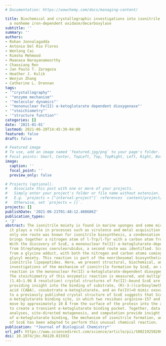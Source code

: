 ```yaml
---
# Documentation: https://wowchemy.com/docs/managing-content/

title: Biochemical and crystallographic investigations into isonitrile formation by
  a nonheme iron-dependent oxidase/decarboxylase
subtitle: ''
summary: ''
authors:
- Rohan Jonnalagadda
- Antonio Del Rio Flores
- Wenlong Cai
- Rimsha Mehmood
- Maanasa Narayanamoorthy
- Chaoxiang Ren
- Jan Paulo T. Zaragoza
- Heather J. Kulik
- Wenjun Zhang
- Catherine L. Drennan
tags:
- '"crystallography"'
- '"enzyme mechanism"'
- '"molecular dynamics"'
- '"mononuclear Fe(II) α-ketoglutarate dependent dioxygenase"'
- '"stoichiometry"'
- '"structure function"'
categories: []
date: '2021-01-01'
lastmod: 2021-06-20T14:45:39-04:00
featured: false
draft: false

# Featured image
# To use, add an image named `featured.jpg/png` to your page's folder.
# Focal points: Smart, Center, TopLeft, Top, TopRight, Left, Right, BottomLeft, Bottom, BottomRight.
image:
  caption: ''
  focal_point: ''
  preview_only: false

# Projects (optional).
#   Associate this post with one or more of your projects.
#   Simply enter your project's folder or file name without extension.
#   E.g. `projects = ["internal-project"]` references `content/project/deep-learning/index.md`.
#   Otherwise, set `projects = []`.
projects: []
publishDate: '2021-06-21T01:48:12.408686Z'
publication_types:
- '2'
abstract: The isonitrile moiety is found in marine sponges and some microbes, where
  it plays a role in processes such as virulence and metal acquisition. Until recently
  only one route was known for isonitrile biosynthesis, a condensation reaction that
  brings together a nitrogen atom of l-Trp/l-Tyr with a carbon atom from ribulose-5-phosphate.
  With the discovery of ScoE, a mononuclear Fe(II) α-ketoglutarate-dependent dioxygenase
  from Streptomyces coeruleorubidus, a second route was identified. ScoE forms isonitrile
  from a glycine adduct, with both the nitrogen and carbon atoms coming from the same
  glycyl moiety. This reaction is part of the nonribosomal biosynthetic pathway of
  isonitrile lipopeptides. Here, we present structural, biochemical, and computational
  investigations of the mechanism of isonitrile formation by ScoE, an unprecedented
  reaction in the mononuclear Fe(II) α-ketoglutarate-dependent dioxygenase superfamily.
  The stoichiometry of this enzymatic reaction is measured, and multiple high-resolution
  (1.45–1.96 Å resolution) crystal structures of Fe(II)-bound ScoE are presented,
  providing insight into the binding of substrate, (R)-3-((carboxylmethyl)amino)butanoic
  acid (CABA), cosubstrate α-ketoglutarate, and an Fe(IV)=O mimic oxovanadium. Comparison
  to a previously published crystal structure of ScoE suggests that ScoE has an “inducible”
  α-ketoglutarate binding site, in which two residues arginine-157 and histidine-299
  move by approximately 10 Å from the surface of the protein into the active site
  to create a transient α-ketoglutarate binding pocket. Together, data from structural
  analyses, site-directed mutagenesis, and computation provide insight into the mode
  of α-ketoglutarate binding, the mechanism of isonitrile formation, and how the structure
  of ScoE has been adapted to perform this unusual chemical reaction.
publication: '*Journal of Biological Chemistry*'
url_pdf: https://www.sciencedirect.com/science/article/pii/S0021925820003464
doi: 10.1074/jbc.RA120.015932
---
```


